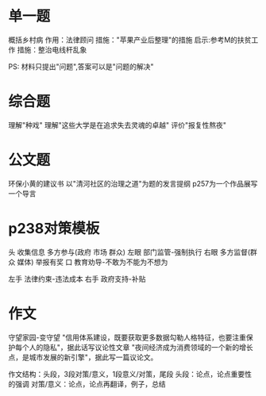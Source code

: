 # 单一题
概括乡村病
作用：法律顾问
措施："苹果产业后整理"的措施
启示:参考M的扶贫工作
措施：整治电线杆乱象

PS: 材料只提出"问题",答案可以是"问题的解决"
# 综合题
理解"种戏"
理解"这些大学是在追求失去灵魂的卓越"
评价"报复性熬夜"

# 公文题
环保小黄的建议书
以"清河社区的治理之道"为题的发言提纲
p257为一个作品展写一个导言

# p238对策模板
头 收集信息 多方参与(政府 市场 群众)
左眼 部门监管-强制执行
右眼 多方监督(群众 媒体) 举报有奖
口 教育劝导-不敢为不能为不想为

左手 法律约束-违法成本
右手 政府支持-补贴

# 作文
守望家园-变守望
"信用体系建设，既要获取更多数据勾勒人格特征，也要注重保护每个人的隐私"，据此话写议论性文章
"夜间经济成为消费领域的一个新的增长点，是城市发展的新引擎"，据此写一篇议论文。

作文结构：头段，3段对策/意义，1段意义/对策，尾段
头段：论点，论点重要性的强调
对策/意义：论点，论点再翻译，例子，总结

